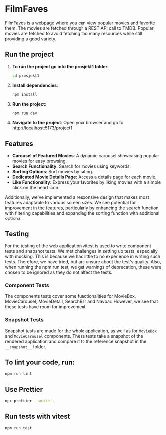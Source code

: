 # FilmFaves

FilmFaves is a webpage where you can view popular movies and favorite them. The movies are fetched through a REST API call to TMDB. Popular movies are fetched to avoid fetching too many resources while still providing a good variety.

## Run the project

1. **To run the project go into the prosjekt1 folder**:

   ```sh
   cd prosjekt1
   ```

2. **Install dependencies**:

   ```sh
   npm install
   ```

3. **Run the project**:

   ```sh
   npm run dev
   ```

4. **Navigate to the project**:
   Open your browser and go to http://localhost:5173/project1

## Features

- **Carousel of Featured Movies**: A dynamic carousel showcasing popular movies for easy browsing.
- **Search Functionality**: Search for movies using keywords.
- **Sorting Options**: Sort movies by rating.
- **Dedicated Movie Details Page**: Access a details page for each movie.
- **Like Functionality**: Express your favorites by liking movies with a simple click on the heart icon.

Additionally, we've implemented a responsive design that makes most features adaptable to various screen sizes. We see potential for improvement in the features, particularly by enhancing the search function with filtering capabilities and expanding the sorting function with additional options.

## Testing

For the testing of the web application vitest is used to write component tests and snapshot tests. We met challenges in setting up tests, especially with mocking. This is because we had little to no experience in writing such tests. Therefore, we have tried, but are unsure about the test's quality. Also, when running the npm run test, we get warnings of deprecation, these were chosen to be ignored as they do not affect the tests.

### Component Tests

The components tests cover some functionalities for MovieBox, MovieCarousel, MovieDetail, SearchBar and Navbar. However, we see that these tests have room for improvement.

### Snapshot Tests

Snapshot tests are made for the whole application, as well as for `MovieBox` and `MovieCarousel` components. These tests take a snapshot of the rendered application and compare it to the reference snapshot in the `__snapshot__` folder.

## To lint your code, run:

```sh
npm run lint
```

## Use Prettier

```sh
npx prettier --write .
```

## Run tests with vitest

```sh
npm run test
```
